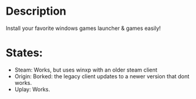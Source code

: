 # Description

Install your favorite windows games launcher & games easily!

# States:

- Steam: Works, but uses winxp with an older steam client
- Origin: Borked: the legacy client updates to a newer version that dont works.
- Uplay: Works.
